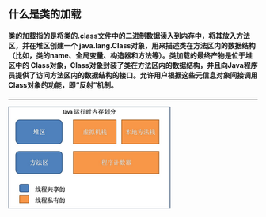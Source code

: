 ## 什么是类的加载

#### 类的加载指的是将类的.class文件中的二进制数据读入到内存中，将其放入方法区，并在堆区创建一个 java.lang.Class对象，用来描述类在方法区内的数据结构（比如，类的name、全局变量、构造器和方法等）。类加载的最终产物是位于堆区中的 Class对象，Class对象封装了类在方法区内的数据结构，并且向Java程序员提供了访问方法区内的数据结构的接口。允许用户根据这些元信息对象间接调用Class对象的功能，即“反射”机制。
---

![image](https://github.com/YoucanyouUp1/learn-for-last-hornor/blob/master/%E5%AD%A6%E4%B9%A0%E6%80%BB%E7%BB%93/img/1.png)
